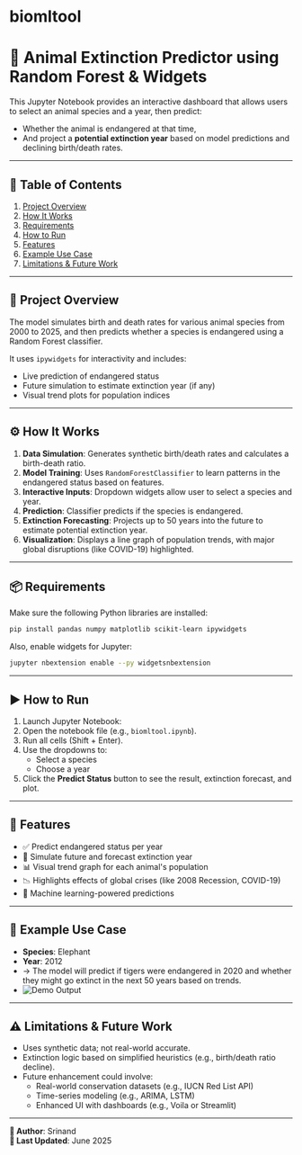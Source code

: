 # biomltool
# 🧠 Animal Extinction Predictor using Random Forest & Widgets

This Jupyter Notebook provides an interactive dashboard that allows users to select an animal species and a year, then predict:
- Whether the animal is endangered at that time,
- And project a **potential extinction year** based on model predictions and declining birth/death rates.

---

## 📁 Table of Contents

1. [Project Overview](#project-overview)  
2. [How It Works](#how-it-works)  
3. [Requirements](#requirements)  
4. [How to Run](#how-to-run)  
5. [Features](#features)  
6. [Example Use Case](#example-use-case)  
7. [Limitations & Future Work](#limitations--future-work)

---

## 🧾 Project Overview

The model simulates birth and death rates for various animal species from 2000 to 2025, and then predicts whether a species is endangered using a Random Forest classifier.

It uses `ipywidgets` for interactivity and includes:
- Live prediction of endangered status
- Future simulation to estimate extinction year (if any)
- Visual trend plots for population indices

---

## ⚙️ How It Works

1. **Data Simulation**: Generates synthetic birth/death rates and calculates a birth-death ratio.
2. **Model Training**: Uses `RandomForestClassifier` to learn patterns in the endangered status based on features.
3. **Interactive Inputs**: Dropdown widgets allow user to select a species and year.
4. **Prediction**: Classifier predicts if the species is endangered.
5. **Extinction Forecasting**: Projects up to 50 years into the future to estimate potential extinction year.
6. **Visualization**: Displays a line graph of population trends, with major global disruptions (like COVID-19) highlighted.

---

## 📦 Requirements

Make sure the following Python libraries are installed:

```bash
pip install pandas numpy matplotlib scikit-learn ipywidgets
```

Also, enable widgets for Jupyter:

```bash
jupyter nbextension enable --py widgetsnbextension
```

---

## ▶️ How to Run

1. Launch Jupyter Notebook:
2. Open the notebook file (e.g., `biomltool.ipynb`).
3. Run all cells (Shift + Enter).
4. Use the dropdowns to:
   - Select a species
   - Choose a year
5. Click the **Predict Status** button to see the result, extinction forecast, and plot.

---

## 🌟 Features

- ✅ Predict endangered status per year
- 🔮 Simulate future and forecast extinction year
- 📊 Visual trend graph for each animal's population
- 📉 Highlights effects of global crises (like 2008 Recession, COVID-19)
- 🧠 Machine learning-powered predictions

---

## 🐾 Example Use Case

- **Species**: Elephant 
- **Year**: 2012 
- → The model will predict if tigers were endangered in 2020 and whether they might go extinct in the next 50 years based on trends.
- ![Demo Output](https://github.com/user-attachments/assets/c5b6172d-0766-4a77-a84d-6281e0157b1d)

---

## ⚠️ Limitations & Future Work

- Uses synthetic data; not real-world accurate.
- Extinction logic based on simplified heuristics (e.g., birth/death ratio decline).
- Future enhancement could involve:
  - Real-world conservation datasets (e.g., IUCN Red List API)
  - Time-series modeling (e.g., ARIMA, LSTM)
  - Enhanced UI with dashboards (e.g., Voila or Streamlit)

---

**📝 Author**: Srinand  
**📅 Last Updated**: June 2025
